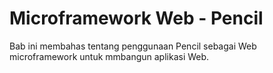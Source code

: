 # Microframework Web - Pencil

Bab ini membahas tentang penggunaan Pencil sebagai Web microframework untuk mmbangun aplikasi Web.

